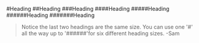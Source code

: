 #Heading 
##Heading
###Heading
####Heading
#####Heading
######Heading
#######Heading
> Notice the last two headings are the same size. You can use one '#' all
the way up to '######'for six different heading sizes.
> -Sam 

